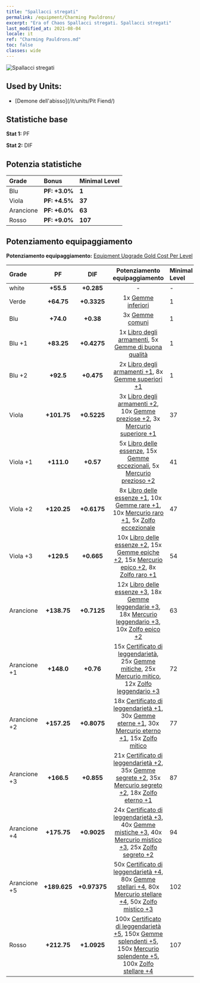 ```yaml
---
title: "Spallacci stregati"
permalink: /equipment/Charming Pauldrons/
excerpt: "Era of Chaos Spallacci stregati. Spallacci stregati"
last_modified_at: 2021-08-04
locale: it
ref: "Charming Pauldrons.md"
toc: false
classes: wide
---
```


  ![Spallacci stregati](/images/e/e_5054.png)

## Used by Units:

* [Demone dell'abisso](/it/units/Pit Fiend/) 


## Statistiche base
 **Stat 1:** PF

 **Stat 2:** DIF

## Potenzia statistiche

  |     Grade    |   Bonus | Minimal Level | 
  |:-------------|:--------|:--------------| 
  | Blu | **PF: +3.0%** | **1** | 
  | Viola | **PF: +4.5%** | **37** | 
  | Arancione | **PF: +6.0%** | **63** | 
  | Rosso | **PF: +9.0%** | **107** | 


## Potenziamento equipaggiamento
 **Potenziamento equipaggiamento:** [Equipment Upgrade Gold Cost Per Level](/equipment/EquipmentUpgradeCostPerLevel/) 

  |          Grade      | PF | DIF | Potenziamento equipaggiamento | Minimal Level |
  |:--------------------|:---------:|:---------:|:----------------:|:--------------|
  | white | **+55.5** | **+0.285** | - | - |
  | Verde | **+64.75** | **+0.3325** | 1x [Gemme inferiori](/ItemsIT/mat_4/) | 1 |
  | Blu | **+74.0** | **+0.38** | 3x [Gemme comuni](/ItemsIT/mat_10/) | 1 |
  | Blu +1 | **+83.25** | **+0.4275** | 1x [Libro degli armamenti](/ItemsIT/mat_18/), 5x [Gemme di buona qualità](/ItemsIT/mat_16/) | 1 |
  | Blu +2 | **+92.5** | **+0.475** | 2x [Libro degli armamenti +1](/ItemsIT/mat_25/), 8x [Gemme superiori +1](/ItemsIT/mat_23/) | 1 |
  | Viola | **+101.75** | **+0.5225** | 3x [Libro degli armamenti +2](/ItemsIT/mat_32/), 10x [Gemme preziose +2](/ItemsIT/mat_30/), 3x [Mercurio superiore +1](/ItemsIT/mat_21/) | 37 |
  | Viola +1 | **+111.0** | **+0.57** | 5x [Libro delle essenze](/ItemsIT/mat_39/), 15x [Gemme eccezionali](/ItemsIT/mat_37/), 5x [Mercurio prezioso +2](/ItemsIT/mat_28/) | 41 |
  | Viola +2 | **+120.25** | **+0.6175** | 8x [Libro delle essenze +1](/ItemsIT/mat_46/), 10x [Gemme rare +1](/ItemsIT/mat_44/), 10x [Mercurio raro +1](/ItemsIT/mat_42/), 5x [Zolfo eccezionale](/ItemsIT/mat_36/) | 47 |
  | Viola +3 | **+129.5** | **+0.665** | 10x [Libro delle essenze +2](/ItemsIT/mat_53/), 15x [Gemme epiche +2](/ItemsIT/mat_51/), 15x [Mercurio epico +2](/ItemsIT/mat_49/), 8x [Zolfo raro +1](/ItemsIT/mat_43/) | 54 |
  | Arancione | **+138.75** | **+0.7125** | 12x [Libro delle essenze +3](/ItemsIT/mat_60/), 18x [Gemme leggendarie +3](/ItemsIT/mat_58/), 18x [Mercurio leggendario +3](/ItemsIT/mat_56/), 10x [Zolfo epico +2](/ItemsIT/mat_50/) | 63 |
  | Arancione +1 | **+148.0** | **+0.76** | 15x [Certificato di leggendarietà](/ItemsIT/mat_67/), 25x [Gemme mitiche](/ItemsIT/mat_65/), 25x [Mercurio mitico](/ItemsIT/mat_63/), 12x [Zolfo leggendario +3](/ItemsIT/mat_57/) | 72 |
  | Arancione +2 | **+157.25** | **+0.8075** | 18x [Certificato di leggendarietà +1](/ItemsIT/mat_74/), 30x [Gemme eterne +1](/ItemsIT/mat_72/), 30x [Mercurio eterno +1](/ItemsIT/mat_70/), 15x [Zolfo mitico](/ItemsIT/mat_64/) | 77 |
  | Arancione +3 | **+166.5** | **+0.855** | 21x [Certificato di leggendarietà +2](/ItemsIT/mat_81/), 35x [Gemme segrete +2](/ItemsIT/mat_79/), 35x [Mercurio segreto +2](/ItemsIT/mat_77/), 18x [Zolfo eterno +1](/ItemsIT/mat_71/) | 87 |
  | Arancione +4 | **+175.75** | **+0.9025** | 24x [Certificato di leggendarietà +3](/ItemsIT/mat_88/), 40x [Gemme mistiche +3](/ItemsIT/mat_86/), 40x [Mercurio mistico +3](/ItemsIT/mat_84/), 25x [Zolfo segreto +2](/ItemsIT/mat_78/) | 94 |
  | Arancione +5 | **+189.625** | **+0.97375** | 50x [Certificato di leggendarietà +4](/ItemsIT/mat_95/), 80x [Gemme stellari +4](/ItemsIT/mat_93/), 80x [Mercurio stellare +4](/ItemsIT/mat_91/), 50x [Zolfo mistico +3](/ItemsIT/mat_85/) | 102 |
  | Rosso | **+212.75** | **+1.0925** | 100x [Certificato di leggendarietà +5](/ItemsIT/mat_102/), 150x [Gemme splendenti +5](/ItemsIT/mat_100/), 150x [Mercurio splendente +5](/ItemsIT/mat_98/), 100x [Zolfo stellare +4](/ItemsIT/mat_92/) | 107 |

